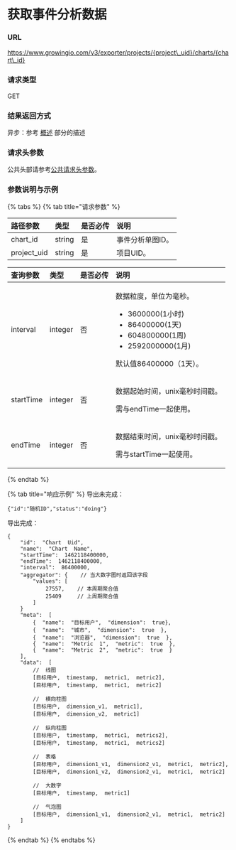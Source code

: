 # 获取事件分析数据

### URL <a id="url"></a>

https://www.growingio.com/v3/exporter/projects/{project\_uid}/charts/{chart\_id}

### 请求类型 <a id="qing-qiu-lei-xing"></a>

GET

### 结果返回方式 <a id="qing-qiu-lei-xing"></a>

异步：参考 [概述](../overview.md) 部分的描述

### 请求头参数 <a id="qing-qiu-tou-can-shu"></a>

公共头部请参考[公共请求头参数](../../authenticate.md)。

### 参数说明与示例 <a id="can-shu-shuo-ming-yu-shi-li"></a>

{% tabs %}
{% tab title="请求参数" %}


| 路径参数 | 类型 | 是否必传 | 说明 |
| :--- | :--- | :--- | :--- |
| chart\_id | string | 是 | 事件分析单图ID。 |
| project\_uid | string | 是 | 项目UID。 |

<table>
  <thead>
    <tr>
      <th style="text-align:left">&#x67E5;&#x8BE2;&#x53C2;&#x6570;</th>
      <th style="text-align:left">&#x7C7B;&#x578B;</th>
      <th style="text-align:left">&#x662F;&#x5426;&#x5FC5;&#x4F20;</th>
      <th style="text-align:left">&#x8BF4;&#x660E;</th>
    </tr>
  </thead>
  <tbody>
    <tr>
      <td style="text-align:left">interval</td>
      <td style="text-align:left">integer</td>
      <td style="text-align:left">&#x5426;</td>
      <td style="text-align:left">
        <p>&#x6570;&#x636E;&#x7C92;&#x5EA6;&#xFF0C;&#x5355;&#x4F4D;&#x4E3A;&#x6BEB;&#x79D2;&#x3002;</p>
        <ul>
          <li>3600000(1&#x5C0F;&#x65F6;)</li>
          <li>86400000(1&#x5929;)</li>
          <li>604800000(1&#x5468;)</li>
          <li>2592000000(1&#x6708;)</li>
        </ul>
        <p>&#x9ED8;&#x8BA4;&#x503C;86400000&#xFF08;1&#x5929;&#xFF09;&#x3002;</p>
      </td>
    </tr>
    <tr>
      <td style="text-align:left">startTime</td>
      <td style="text-align:left">integer</td>
      <td style="text-align:left">&#x5426;</td>
      <td style="text-align:left">
        <p>&#x6570;&#x636E;&#x8D77;&#x59CB;&#x65F6;&#x95F4;&#xFF0C;unix&#x6BEB;&#x79D2;&#x65F6;&#x95F4;&#x6233;&#x3002;</p>
        <p>&#x9700;&#x4E0E;endTime&#x4E00;&#x8D77;&#x4F7F;&#x7528;&#x3002;</p>
      </td>
    </tr>
    <tr>
      <td style="text-align:left">endTime</td>
      <td style="text-align:left">integer</td>
      <td style="text-align:left">&#x5426;</td>
      <td style="text-align:left">
        <p>&#x6570;&#x636E;&#x7ED3;&#x675F;&#x65F6;&#x95F4;&#xFF0C;unix&#x6BEB;&#x79D2;&#x65F6;&#x95F4;&#x6233;&#x3002;</p>
        <p>&#x9700;&#x4E0E;startTime&#x4E00;&#x8D77;&#x4F7F;&#x7528;&#x3002;</p>
      </td>
    </tr>
  </tbody>
</table>
{% endtab %}

{% tab title="响应示例" %}
导出未完成：

```text
{"id":"随机ID","status":"doing"}
```

导出完成：

```text
{
    "id":  "Chart  Uid",
    "name":  "Chart  Name",
    "startTime":  1462118400000,
    "endTime":  1462118400000,
    "interval":  86400000,
    "aggregator": {    // 当大数字图时返回该字段
        "values": [
            27557,    // 本周期聚合值
            25409     // 上周期聚合值
        ]
    }
    "meta":  [
        {  "name":  "目标用户",  "dimension":  true},
        {  "name":  "城市",  "dimension":  true  },
        {  "name":  "浏览器",  "dimension":  true  },
        {  "name":  "Metric  1",  "metric":  true  },
        {  "name":  "Metric  2",  "metric":  true  }
    ],
    "data":  [
        //  线图
        [目标用户,  timestamp,  metric1,  metric2],
        [目标用户,  timestamp,  metric1,  metric2]
​
        //  横向柱图
        [目标用户,  dimension_v1,  metric1],
        [目标用户,  dimension_v2,  metric1]
​
        //  纵向柱图
        [目标用户,  timestamp,  metric1,  metrics2],
        [目标用户,  timestamp,  metric1,  metrics2]
​
        //  表格
        [目标用户,  dimension1_v1,  dimension2_v1,  metric1,  metric2],
        [目标用户,  dimension1_v2,  dimension2_v1,  metric1,  metric2]
​
        //  大数字
        [目标用户,  timestamp,  metric1]
​
        //  气泡图
        [目标用户,  dimension1_v1,  dimension2_v1,  metric1,  metric2]
    ]
}
```
{% endtab %}
{% endtabs %}

